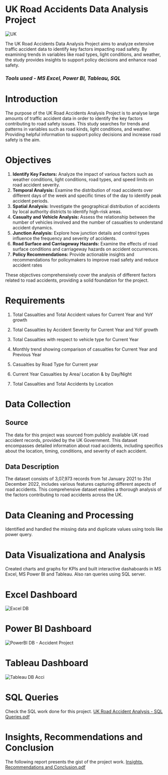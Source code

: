 # UK Road Accidents Data Analysis Project
![UK](https://github.com/akshaysangave/UK-Road-Accidents-Analysis/assets/156088551/71fb6912-bbfd-4efb-9450-84ff3513156e)

The UK Road Accidents Data Analysis Project aims to analyze extensive traffic accident data to identify key factors impacting road safety. By examining trends in variables like road types, light conditions, and weather, the study provides insights to support policy decisions and enhance road safety.

### *Tools used - MS Excel, Power BI, Tableau, SQL*

# Introduction
The purpose of the UK Road Accidents Analysis Project is to analyse large amounts of traffic accident data in order to identify the key factors contributing to road safety issues. This study searches for trends and patterns in variables such as road kinds, light conditions, and weather. Providing helpful information to support policy decisions and increase road safety is the aim.
# Objectives
1. **Identify Key Factors:** Analyze the impact of various factors such as weather conditions, light conditions, road types, and speed limits on road accident severity.
2. **Temporal Analysis:** Examine the distribution of road accidents over different days of the week and specific times of the day to identify peak accident periods.
3. **Spatial Analysis:** Investigate the geographical distribution of accidents by local authority districts to identify high-risk areas.
4. **Casualty and Vehicle Analysis:** Assess the relationship between the number of vehicles involved and the number of casualties to understand accident dynamics.
5. **Junction Analysis:** Explore how junction details and control types influence the frequency and severity of accidents.
6. **Road Surface and Carriageway Hazards:** Examine the effects of road surface conditions and carriageway hazards on accident occurrences.
7. **Policy Recommendations:** Provide actionable insights and recommendations for policymakers to improve road safety and reduce accident rates

These objectives comprehensively cover the analysis of different factors related to road accidents, providing a solid foundation for the project.
# Requirements
1.	Total Casualties and Total Accident values for Current Year and YoY growth

2.	Total Casualties by Accident Severity for Current Year and YoY growth

3.	Total Casualties with respect to vehicle type for Current Year

4.	Monthly trend showing comparison of casualties for Current Year and Previous Year

5.	Casualties by Road Type for Current year

6.	Current Year Casualties by Area/ Location & by Day/Night

7.	Total Casualties and Total Accidents by Location

# Data Collection

## Source

The data for this project was sourced from publicly available UK road accident records, provided by the UK Government. This dataset encompasses detailed information about road accidents, including specifics about the location, timing, conditions, and severity of each accident.

## Data Description

The dataset consists of 3,07,973 records from 1st January 2021 to 31st December 2022, includes various features capturing different aspects of road accidents. 
This comprehensive dataset enables a thorough analysis of the factors contributing to road accidents across the UK.

# Data Cleaning and Processing

Identified and handled the missing data and duplicate values using tools like power query.

# Data Visualizationa and Analysis

Created charts and graphs for KPIs and built interactive dashaboards in MS Excel, MS Power BI and Tableau. Also ran queries using SQL server.

# Excel Dashboard
![Excel DB](https://github.com/akshaysangave/UK-Road-Accidents-Analysis/assets/156088551/c89fd9af-a024-41e1-935b-2260afd58b5b)
# Power BI Dashboard
![PowerBI DB - Accident Project](https://github.com/akshaysangave/UK-Road-Accidents-Analysis/assets/156088551/a20e3ddd-1be9-4989-bd56-e4c93d47a37f)
# Tableau Dashboard
![Tableau DB Acci](https://github.com/akshaysangave/UK-Road-Accidents-Analysis/assets/156088551/55fa91f8-eb6e-49ee-b4f1-c3d37a4dc954)
# SQL Queries
Check the SQL work done for this project.
[UK Road Accident Analysis - SQL Queries.pdf](https://github.com/user-attachments/files/16067404/UK.Road.Accident.Analysis.-.SQL.Queries.pdf)

# Insights, Recommendations and Conclusion
The following report presents the gist of the project work.
[Insights, Recommendations and Conclusion.pdf](https://github.com/user-attachments/files/16067513/Insights.Recommendations.and.Conclusion.pdf)



